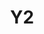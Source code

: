 ---
basin: 'No'
cudn: true
floor: Ground
grade: 3
images:
- /assets/images/rooms/noc/y2%20(1).jpg
- /assets/images/rooms/noc/y2%20(2).jpg
living_room: 'No'
location: North Court
name: Y2
network: Wired and Wireless
title: Y2
---